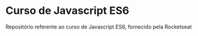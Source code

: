 # Curso de Javascript ES6

Repositório referente ao curso de Javascript ES6, fornecido pela Rocketseat